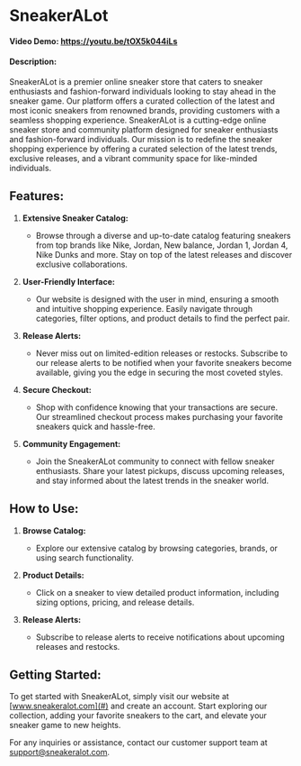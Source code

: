 # SneakerALot

#### Video Demo: https://youtu.be/tOX5k044iLs

#### Description:

SneakerALot is a premier online sneaker store that caters to sneaker enthusiasts and fashion-forward individuals looking to stay ahead in the sneaker game. Our platform offers a curated collection of the latest and most iconic sneakers from renowned brands, providing customers with a seamless shopping experience. SneakerALot is a cutting-edge online sneaker store and community platform designed for sneaker enthusiasts and fashion-forward individuals. Our mission is to redefine the sneaker shopping experience by offering a curated selection of the latest trends, exclusive releases, and a vibrant community space for like-minded individuals.

## Features:

1. **Extensive Sneaker Catalog:**
   - Browse through a diverse and up-to-date catalog featuring sneakers from top brands like Nike, Jordan, New balance, Jordan 1, Jordan 4, Nike Dunks and more. Stay on top of the latest releases and discover exclusive collaborations.

2. **User-Friendly Interface:**
   - Our website is designed with the user in mind, ensuring a smooth and intuitive shopping experience. Easily navigate through categories, filter options, and product details to find the perfect pair.

3. **Release Alerts:**
   - Never miss out on limited-edition releases or restocks. Subscribe to our release alerts to be notified when your favorite sneakers become available, giving you the edge in securing the most coveted styles.

4. **Secure Checkout:**
   - Shop with confidence knowing that your transactions are secure. Our streamlined checkout process makes purchasing your favorite sneakers quick and hassle-free.

5. **Community Engagement:**
   - Join the SneakerALot community to connect with fellow sneaker enthusiasts. Share your latest pickups, discuss upcoming releases, and stay informed about the latest trends in the sneaker world.

## How to Use:

1. **Browse Catalog:**
   - Explore our extensive catalog by browsing categories, brands, or using search functionality.

2. **Product Details:**
   - Click on a sneaker to view detailed product information, including sizing options, pricing, and release details.


3. **Release Alerts:**
   - Subscribe to release alerts to receive notifications about upcoming releases and restocks.

## Getting Started:

To get started with SneakerALot, simply visit our website at [www.sneakeralot.com](#) and create an account. Start exploring our collection, adding your favorite sneakers to the cart, and elevate your sneaker game to new heights.

For any inquiries or assistance, contact our customer support team at [support@sneakeralot.com](mailto:support@sneakeralot.com).

